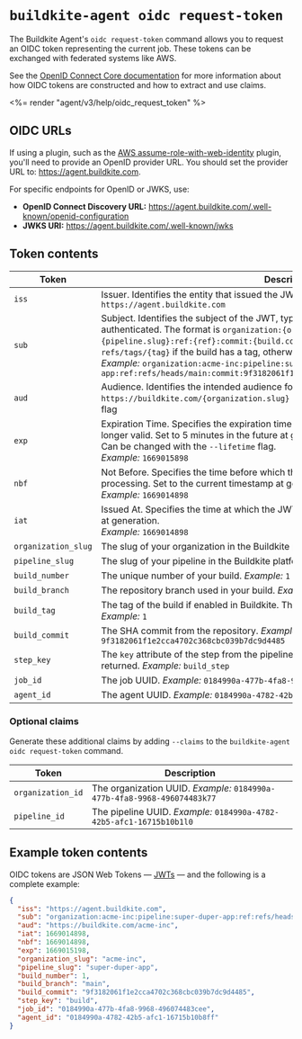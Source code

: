 # `buildkite-agent oidc request-token`

The Buildkite Agent's `oidc request-token` command allows you to request an OIDC token representing the current job. These tokens can be exchanged with federated systems like AWS.

See the [OpenID Connect Core documentation](https://openid.net/specs/openid-connect-core-1_0.html#IDToken) for more information about how OIDC tokens are constructed and how to extract and use claims.

<%= render "agent/v3/help/oidc_request_token" %>

## OIDC URLs

If using a plugin, such as the [AWS assume-role-with-web-identity](https://github.com/buildkite-plugins/aws-assume-role-with-web-identity-buildkite-plugin) plugin, you'll need to provide an OpenID provider URL. You should set the provider URL to: https://agent.buildkite.com.

For specific endpoints for OpenID or JWKS, use:

- **OpenID Connect Discovery URL:** https://agent.buildkite.com/.well-known/openid-configuration
- **JWKS URI:** https://agent.buildkite.com/.well-known/jwks

## Token contents

<table data-attributes data-attributes-required>
  <thead>
    <tr>
      <th>Token</th>
      <th>Description</th>
    </tr>
  </thead>
  <tbody>
  <tr>
    <td><code>iss</code></td>
    <td>
      Issuer. Identifies the entity that issued the JWT.
      <em>Example:</em> <code>Example: https://agent.buildkite.com</code><br>
    </td>
  </tr>
   <tr>
    <td><code>sub</code></td>
    <td>
      Subject. Identifies the subject of the JWT, typically representing the user or entity being authenticated.
      The format is <code>organization:{organization.slug}:pipeline:{pipeline.slug}:ref:{ref}:commit:{build.commit}:step:{step.key}</code>. <code>{ref}</code> is <code>refs/tags/{tag}</code> if the build has a tag, otherwise is <code>refs/heads/{branch}</code>.
      <br>
      <em>Example:</em> <code>organization:acme-inc:pipeline:super-duper-app:ref:refs/heads/main:commit:9f3182061f1e2cca4702c368cbc039b7dc9d4485:step:build</code><br>
    </td>
  </tr>
   <tr>
    <td><code>aud</code></td>
    <td>
      Audience. Identifies the intended audience for the JWT. Defaults to <code>https://buildkite.com/{organization.slug}</code> but can be overridden using the <code>--audience</code> flag
    </td>
  </tr>
   <tr>
    <td><code>exp</code></td>
    <td>
      Expiration Time. Specifies the expiration time of the JWT, after which the token is no longer valid. Set to 5 minutes in the future at generation.<br>
      Can be changed with the <code>--lifetime</code> flag.<br>
      <em>Example:</em> <code>1669015898</code><br>
    </td>
  </tr>
   <tr>
    <td><code>nbf</code></td>
    <td>
      Not Before. Specifies the time before which the JWT must not be accepted for processing. Set to the current timestamp at generation. <br>
      <em>Example:</em> <code>1669014898</code><br>
    </td>
  </tr>
   <tr>
    <td><code>iat</code></td>
    <td>
      Issued At. Specifies the time at which the JWT was issued. Set to the current timestamp at generation.<br>
      <em>Example:</em> <code>1669014898</code>
    </td>
  </tr>
   <tr>
    <td><code>organization_slug</code></td>
    <td>
      The slug of your organization in the Buildkite platform.
      <em>Example:</em> <code>acme-inc</code><br>
    </td>
  </tr>
   <tr>
    <td><code>pipeline_slug</code></td>
    <td>
      The slug of your pipeline in the Buildkite platform.
      <em>Example:</em> <code>super-duper-app</code><br>
    </td>
  </tr>
   <tr>
    <td><code>build_number</code></td>
    <td>
      The unique number of your build.
      <em>Example:</em> <code>1</code><br>
    </td>
  </tr>
   <tr>
    <td><code>build_branch</code></td>
    <td>
      The repository branch used in your build.
      <em>Example:</em> <code>main</code><br>
    </td>
  </tr>
  <tr>
    <td><code>build_tag</code></td>
    <td>
      The tag of the build if enabled in Buildkite. This claim is only included if the tag is set.
      <em>Example:</em> <code>1</code><br>
    </td>
  </tr>
  <tr>
    <td><code>build_commit</code></td>
    <td>
      The SHA commit from the repository.
      <em>Example:</em> <code>9f3182061f1e2cca4702c368cbc039b7dc9d4485</code><br>
    </td>
  </tr>
  <tr>
    <td><code>step_key</code></td>
    <td>
      The <code>key</code> attribute of the step from the pipeline. If the key is not set for the step, <code>nil</code> will be returned.
      <em>Example:</em> <code>build_step</code><br>
    </td>
  </tr>
  <tr>
    <td><code>job_id</code></td>
    <td>
      The job UUID.
      <em>Example:</em> <code>0184990a-477b-4fa8-9968-496074483cee</code><br>
    </td>
  </tr>
  <tr>
    <td><code>agent_id</code></td>
    <td>
      The agent UUID.
      <em>Example:</em> <code>0184990a-4782-42b5-afc1-16715b10b8ff</code><br>
    </td>
  </tr>
  </tbody>
</table>

### Optional claims

Generate these additional claims by adding `--claims` to the `buildkite-agent oidc request-token` command.

<table data-attributes data-attributes-required>
  <thead>
    <tr>
      <th>Token</th>
      <th>Description</th>
    </tr>
  </thead>
  <tbody>
  <tr>
    <td><code>organization_id</code></td>
    <td>
      The organization UUID.
      <em>Example:</em> <code>0184990a-477b-4fa8-9968-496074483k77</code><br>
    </td>
  </tr>
  <tr>
    <td><code>pipeline_id</code></td>
    <td>
      The pipeline UUID.
      <em>Example:</em> <code>0184990a-4782-42b5-afc1-16715b10b1l0</code><br>
    </td>
  </tr>
  </tbody>
</table>

## Example token contents

OIDC tokens are JSON Web Tokens — [JWTs](https://datatracker.ietf.org/doc/html/draft-ietf-oauth-json-web-token) — and the following is a complete example:

```json
{
  "iss": "https://agent.buildkite.com",
  "sub": "organization:acme-inc:pipeline:super-duper-app:ref:refs/heads/main:commit:9f3182061f1e2cca4702c368cbc039b7dc9d4485:step:build",
  "aud": "https://buildkite.com/acme-inc",
  "iat": 1669014898,
  "nbf": 1669014898,
  "exp": 1669015198,
  "organization_slug": "acme-inc",
  "pipeline_slug": "super-duper-app",
  "build_number": 1,
  "build_branch": "main",
  "build_commit": "9f3182061f1e2cca4702c368cbc039b7dc9d4485",
  "step_key": "build",
  "job_id": "0184990a-477b-4fa8-9968-496074483cee",
  "agent_id": "0184990a-4782-42b5-afc1-16715b10b8ff"
}
```
